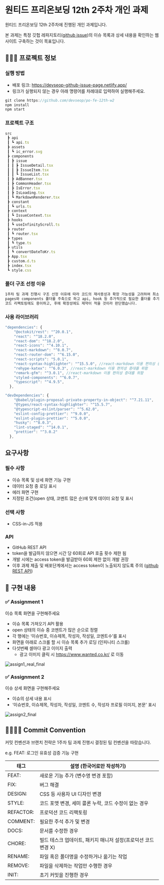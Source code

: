 # 원티드 프리온보딩 12th 2주차 개인 과제

원티드 프리온보딩 12th 2주차에 진행된 개인 과제입니다.

본 과제는 특정 깃헙 레파지토리([github issue](https://github.com/facebook/react/issues))의 이슈 목록과 상세 내용을 확인하는 웹 사이트 구축하는 것이 목표입니다.

## 🧑🏻‍💻 프로젝트 정보

### 실행 방법
- 배포 링크: https://devseop-github-issue-page.netlify.app/
- 링크가 실행되지 않는 경우 아래 명령어를 차례대로 입력하여 실행해주세요.

```jsx
git clone https://github.com/devseop/po-fe-12th-w2
npm install
npm start
```

### 프로젝트 구조

```jsx
src
 ┣ api
 ┃ ┗ api.ts
 ┣ assets
 ┃ ┗ ic_error.svg
 ┣ components
 ┃ ┣ issue
 ┃ ┃ ┣ IssueDetail.tsx
 ┃ ┃ ┣ IssueItem.tsx
 ┃ ┃ ┗ IssueList.tsx
 ┃ ┣ AdBanner.tsx
 ┃ ┣ CommonHeader.tsx
 ┃ ┣ IsError.tsx
 ┃ ┣ IsLoading.tsx
 ┃ ┗ MarkdownRenderer.tsx
 ┣ constant
 ┃ ┗ urls.ts
 ┣ context
 ┃ ┗ IssueContext.tsx
 ┣ hooks
 ┃ ┗ useInfinityScroll.ts
 ┣ router
 ┃ ┗ router.tsx
 ┣ types
 ┃ ┗ type.ts
 ┣ utils
 ┃ ┗ convertDateToKr.ts
 ┣ App.tsx
 ┣ custom.d.ts
 ┣ index.tsx
 ┗ style.css
```

### 폴더 구조 선정 이유

```markdown
1주차 팀 과제 진행시 구조 선정 이유에 따라 코드의 재사용성과 확장 가능성을 고려하여 최소한의 기능단위로 컴포넌트를 분리했습니다.
pages와 components 폴더를 주축으로 하고 api, hook 등 추가적으로 필요한 폴더를 추가하는 구조가
코드 리팩토링에도 용이하고, 후에 확장성에도 제약이 적을 것이라 판단했습니다.
```

### 사용 라이브러리

```jsx
"dependencies": {
    "@octokit/rest": "^20.0.1",
    "react": "^18.2.0",
    "react-dom": "^18.2.0",
    "react-icons": "^4.10.1",
    "react-markdown": "^8.0.7",
    "react-router-dom": "^6.15.0",
    "react-scripts": "5.0.1",
    "react-syntax-highlighter": "^15.5.0", //react-markdown 이용 편의성 증대를 위함
    "rehype-katex": "^6.0.3", //react-markdown 이용 편의성 증대를 위함
    "remark-gfm": "^3.0.1", //react-markdown 이용 편의성 증대를 위함
    "styled-components": "^6.0.7",
    "typescript": "^4.9.5",
  },

"devDependencies": {
    "@babel/plugin-proposal-private-property-in-object": "^7.21.11",
    "@types/react-syntax-highlighter": "^15.5.7",
    "@typescript-eslint/parser": "^5.62.0",
    "eslint-config-prettier": "^9.0.0",
    "eslint-plugin-prettier": "^5.0.0",
    "husky": "^8.0.3",
    "lint-staged": "^14.0.1",
    "prettier": "^3.0.2"
  },
```

## 요구사항
### 필수 사항
- 이슈 목록 및 상세 화면 기능 구현
- 데이터 요청 중 로딩 표시
- 에러 화면 구현
- 지정된 조건(open 상태, 코멘트 많은 순)에 맞게 데이터 요청 및 표시

### 선택 사항
- CSS-in-JS 적용

### API

- GitHub REST API
- token을 발급하지 않으면 시간 당 60회로 API 호출 횟수 제한 됨
- 개발 시에는 access token을 발급받아 60회 제한 없이 개발 권장
- 이후 과제 제출 및 배포단계에서는 access token이 노출되지 않도록 주의 ([github REST API](https://docs.github.com/en/rest?apiVersion=2022-11-28))

## 📝 구현 내용

### ✅ Assignment 1

이슈 목록 화면을 구현해주세요

- 이슈 목록 가져오기 API 활용
- open 상태의 이슈 중 코멘트가 많은 순으로 정렬
- 각 행에는 ‘이슈번호, 이슈제목, 작성자, 작성일, 코멘트수’를 표시
- 화면을 아래로 스크롤 할 시 이슈 목록 추가 로딩 (인피니티 스크롤)
- 다섯번째 셀마다 광고 이미지 출력
  - 광고 이미지 클릭 시 https://www.wanted.co.kr/ 로 이동

![assign1_real_final](https://github.com/devseop/po-fe-12th-w2/assets/102455161/12a12f51-991c-4c3c-8034-8750e19f6eb2)


### ✅ Assignment 2

이슈 상세 화면을 구현해주세요

- 이슈의 상세 내용 표시
- ‘이슈번호, 이슈제목, 작성자, 작성일, 코멘트 수, 작성자 프로필 이미지, 본문' 표시

![assign2_final](https://github.com/devseop/po-fe-12th-w2/assets/102455161/38446ac2-5e67-4927-87ab-8bbd496cc899)


## 🫱🏻‍🫲🏿 Commit Convention

커밋 컨벤션과 브랜치 전략은 1주차 팀 과제 진행시 결정된 팀 컨벤션을 따랐습니다.

e.g. FEAT: 로그인 유효성 검증 기능 구현

| 태그      | 설명 (한국어로만 작성하기)                                     |
| --------- | -------------------------------------------------------------- |
| FEAT:     | 새로운 기능 추가 (변수명 변경 포함)                            |
| FIX:      | 버그 해결                                                      |
| DESIGN:   | CSS 등 사용자 UI 디자인 변경                                   |
| STYLE:    | 코드 포맷 변경, 세미 콜론 누락, 코드 수정이 없는 경우          |
| REFACTOR: | 프로덕션 코드 리팩토링                                         |
| COMMENT:  | 필요한 주석 추가 및 변경                                       |
| DOCS:     | 문서를 수정한 경우                                             |
| CHORE:    | 빌드 테스크 업데이트, 패키지 매니저 설정(프로덕션 코드 변경 X) |
| RENAME:   | 파일 혹은 폴더명을 수정하거나 옮기는 작업                      |
| REMOVE:   | 파일을 삭제하는 작업만 수행한 경우                             |
| INIT:     | 초기 커밋을 진행한 경우                                        |
